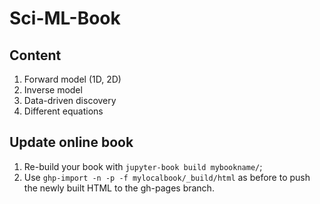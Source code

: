 # Sci-ML-Book

## Content
1. Forward model (1D, 2D)
2. Inverse model
3. Data-driven discovery
4. Different equations

## Update online book
1. Re-build your book with `jupyter-book build mybookname/`;
2. Use `ghp-import -n -p -f mylocalbook/_build/html` as before to push the newly built HTML to the gh-pages branch.
